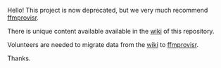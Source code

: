 Hello! This project is now deprecated, but we very much recommend [ffmprovisr](https://github.com/amiaopensource/ffmprovisr).

There is unique content available available in the [wiki](https://github.com/amiaopensource/ffmpeg/wiki) of this repository.

Volunteers are needed to migrate data from the [wiki](https://github.com/amiaopensource/ffmpeg/wiki) to [ffmprovisr](https://github.com/amiaopensource/ffmprovisr#how-do-i-contribute).

Thanks.
